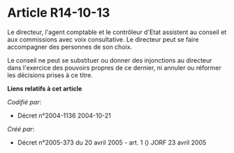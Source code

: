 # Article R14-10-13

Le directeur, l'agent comptable et le contrôleur d'Etat assistent au conseil et aux commissions avec voix consultative. Le
directeur peut se faire accompagner des personnes de son choix.

Le conseil ne peut se substituer ou donner des injonctions au directeur dans l'exercice des pouvoirs propres de ce dernier,
ni annuler ou réformer les décisions prises à ce titre.

**Liens relatifs à cet article**

_Codifié par_:

  - Décret n°2004-1136 2004-10-21

_Créé par_:

  - Décret n°2005-373 du 20 avril 2005 - art. 1 () JORF 23 avril 2005
